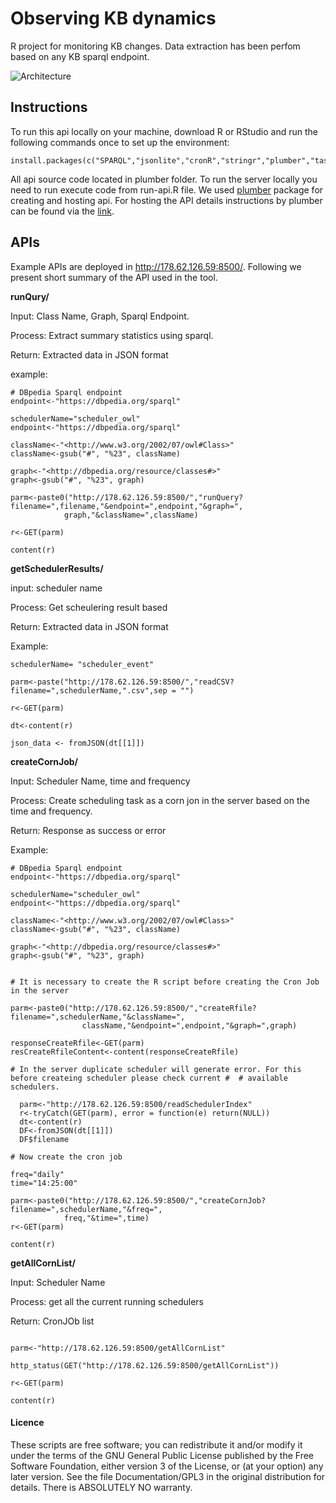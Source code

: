 # Observing KB dynamics 

R project for monitoring KB changes. Data extraction has been perfom based on any KB sparql endpoint.

![Architecture](https://raw.github.com/rifat963/KBDataObservatory/master/www/schedulerStructure.png)

## Instructions

To run this api locally on your machine, download R or RStudio and run the following commands once to set up the environment:

```
install.packages(c("SPARQL","jsonlite","cronR","stringr","plumber","taskscheduleR","httr"))

```

All api source code located in plumber folder. To run the server locally you need to run execute code from run-api.R file. We used [plumber](https://github.com/trestletech/plumber) package for creating and hosting api. For hosting the API details instructions by plumber can be found via the [link](https://www.rplumber.io/docs/hosting.html#pm2).

## APIs 

Example APIs are deployed in http://178.62.126.59:8500/. Following we present short summary of the API used in the tool.

**runQury/** 

Input: Class Name, Graph, Sparql Endpoint.

Process: Extract summary statistics using sparql.

Return: Extracted data in JSON format

example:


```
# DBpedia Sparql endpoint
endpoint<-"https://dbpedia.org/sparql"

schedulerName="scheduler_owl"
endpoint<-"https://dbpedia.org/sparql"

className<-"<http://www.w3.org/2002/07/owl#Class>"
className<-gsub("#", "%23", className)

graph<-"<http://dbpedia.org/resource/classes#>"
graph<-gsub("#", "%23", graph)

parm<-paste0("http://178.62.126.59:8500/","runQuery?filename=",filename,"&endpoint=",endpoint,"&graph=",
            graph,"&className=",className)
          
r<-GET(parm)

content(r)

```

**getSchedulerResults/**

input: scheduler name 

Process: Get scheulering result based

Return: Extracted data in JSON format

Example:

```
schedulerName= "scheduler_event"

parm<-paste("http://178.62.126.59:8500/","readCSV?filename=",schedulerName,".csv",sep = "")

r<-GET(parm)

dt<-content(r)

json_data <- fromJSON(dt[[1]]) 

```


**createCornJob/**

Input: Scheduler Name, time and frequency

Process: Create scheduling task as a corn jon in the server based on the time and frequency. 

Return: Response as success or error

Example:

```
# DBpedia Sparql endpoint
endpoint<-"https://dbpedia.org/sparql"

schedulerName="scheduler_owl"
endpoint<-"https://dbpedia.org/sparql"

className<-"<http://www.w3.org/2002/07/owl#Class>"
className<-gsub("#", "%23", className)

graph<-"<http://dbpedia.org/resource/classes#>"
graph<-gsub("#", "%23", graph)


# It is necessary to create the R script before creating the Cron Job in the server

parm<-paste0("http://178.62.126.59:8500/","createRfile?filename=",schedulerName,"&className=",
                className,"&endpoint=",endpoint,"&graph=",graph)
    
responseCreateRfile<-GET(parm)
resCreateRfileContent<-content(responseCreateRfile)

# In the server duplicate scheduler will generate error. For this before createing scheduler please check current #  # available schedulers.

  parm<-"http://178.62.126.59:8500/readSchedulerIndex"
  r<-tryCatch(GET(parm), error = function(e) return(NULL))
  dt<-content(r)
  DF<-fromJSON(dt[[1]])
  DF$filename

# Now create the cron job

freq="daily"
time="14:25:00"

parm<-paste0("http://178.62.126.59:8500/","createCornJob?filename=",schedulerName,"&freq=",
            freq,"&time=",time)
r<-GET(parm)

content(r)

```

**getAllCornList/**


Input: Scheduler Name

Process: get all the current running schedulers

Return: CronJOb list

```

parm<-"http://178.62.126.59:8500/getAllCornList"

http_status(GET("http://178.62.126.59:8500/getAllCornList"))

r<-GET(parm)

content(r)

```


#### Licence
These scripts are free software; you can redistribute it and/or modify it under the terms of the GNU General Public License published by
the Free Software Foundation, either version 3 of the License, or (at your option) any later version. See the file Documentation/GPL3 in the original distribution for details. There is ABSOLUTELY NO warranty. 